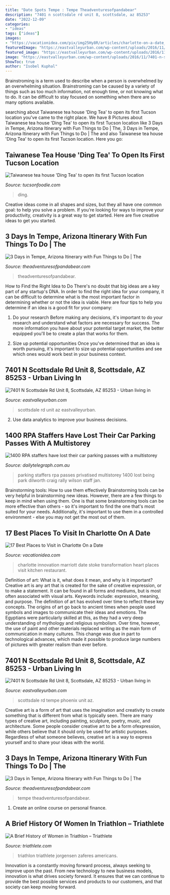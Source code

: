 ```yaml
---
title: "Date Spots Tempe : Tempe Theadventuresofpandabear"
description: "7401 n scottsdale rd unit 8, scottsdale, az 85253"
date: "2022-12-09"
categories:
- "ideas"
tags: ["ideas"]
images:
- "https://vacationidea.com/pix/img25Hy8R/articles/charlotte-on-a-date_g16_mobi.jpg"
featuredImage: "https://eastvalleyurban.com/wp-content/uploads/2016/11/7401-n-scottsdale-rd-04"
featured_image: "https://eastvalleyurban.com/wp-content/uploads/2016/11/7401-n-scottsdale-rd-09"
image: "https://eastvalleyurban.com/wp-content/uploads/2016/11/7401-n-scottsdale-rd-09"
ShowToc: true
author: "Isobel Kuphal"
---
```



Brainstroming is a term used to describe when a person is overwhelmed by an overwhelming situation. Brainstroming can be caused by a variety of things such as too much information, not enough time, or not knowing what to do. It can be difficult to stay focused on something when there are so many options available.

	

		
searching about Taiwanese tea house &#039;Ding Tea&#039; to open its first Tucson location you've came to the right place. We have 8 Pictures about Taiwanese tea house &#039;Ding Tea&#039; to open its first Tucson location like 3 Days in Tempe, Arizona Itinerary with Fun Things to Do | The, 3 Days in Tempe, Arizona Itinerary with Fun Things to Do | The and also Taiwanese tea house &#039;Ding Tea&#039; to open its first Tucson location. Here you go:
		
    
## Taiwanese Tea House &#039;Ding Tea&#039; To Open Its First Tucson Location

<img loading=lazy src="https://tucsonfoodie.com/wp-content/uploads/2021/07/TF-Ding-Tea-2-819x1024.jpg" onerror="this.onerror=null;this.src='https://tse4.mm.bing.net/th?id=OIP.mzLP9i_-tpO13fdRI7akQAHaJQ&amp;pid=15.1';" alt="Taiwanese tea house &#039;Ding Tea&#039; to open its first Tucson location">

_Source: tucsonfoodie.com_

>ding. 

	

Creative ideas come in all shapes and sizes, but they all have one common goal: to help you solve a problem. If you're looking for ways to improve your productivity, creativity is a great way to get started. Here are five creative ideas to get you started.

    
## 3 Days In Tempe, Arizona Itinerary With Fun Things To Do | The

<img loading=lazy src="https://www.theadventuresofpandabear.com/wp-content/uploads/2020/01/tempe-arizona-view-of-tempe-phoenix-from-a-mountain.jpg" onerror="this.onerror=null;this.src='https://tse1.mm.bing.net/th?id=OIP.1MWdCaxQrD94fRdVhMfriAHaE8&amp;pid=15.1';" alt="3 Days in Tempe, Arizona Itinerary with Fun Things to Do | The">

_Source: theadventuresofpandabear.com_

>theadventuresofpandabear. 

	

How to Find the Right Idea to Do
There's no doubt that big ideas are a key part of any startup's DNA. In order to find the right idea for your company, it can be difficult to determine what is the most important factor in determining whether or not the idea is viable. Here are four tips to help you determine if an idea is a good fit for your company:
1. Do your research
 Before making any decisions, it's important to do your research and understand what factors are necessary for success. The more information you have about your potential target market, the better equipped you'll be to create a plan that works for them.

2. Size up potential opportunities
Once you've determined that an idea is worth pursuing, it's important to size up potential opportunities and see which ones would work best in your business context.

    
## 7401 N Scottsdale Rd Unit 8, Scottsdale, AZ 85253 - Urban Living In

<img loading=lazy src="https://eastvalleyurban.com/wp-content/uploads/2016/11/7401-n-scottsdale-rd-09" onerror="this.onerror=null;this.src='https://tse2.mm.bing.net/th?id=OIP.oA5p0Yl8lU4Sy2eXO0LuFgHaFj&amp;pid=15.1';" alt="7401 N Scottsdale Rd Unit 8, Scottsdale, AZ 85253 - Urban living in">

_Source: eastvalleyurban.com_

>scottsdale rd unit az eastvalleyurban. 

	

2. Use data analytics to improve your business decisions.

    
## 1400 RPA Staffers Have Lost Their Car Parking Passes With A Multistorey

<img loading=lazy src="https://content.api.news/v3/images/bin/6136208936438e8501144c6a625a6328" onerror="this.onerror=null;this.src='https://tse1.mm.bing.net/th?id=OIP.LY049DpvIVBjLGKtW6nLvwAAAA&amp;pid=15.1';" alt="1400 RPA staffers have lost their car parking passes with a multistorey">

_Source: dailytelegraph.com.au_

>parking staffers rpa passes privatised multistorey 1400 lost being park dilworth craig rally wilson staff jan. 

	

Brainstorming tools: How to use them effectively
Brainstorming tools can be very helpful in brainstorming new ideas. However, there are a few things to keep in mind when using them. One is that some brainstorming tools can be more effective than others - so it's important to find the one that's most suited for your needs. Additionally, it's important to use them in a controlled environment - else you may not get the most out of them.

    
## 17 Best Places To Visit In Charlotte On A Date

<img loading=lazy src="https://vacationidea.com/pix/img25Hy8R/articles/charlotte-on-a-date_g16_mobi.jpg" onerror="this.onerror=null;this.src='https://tse1.mm.bing.net/th?id=OIP.WvElbANJxb4_DdA_oDNHfAAAAA&amp;pid=15.1';" alt="17 Best Places to Visit in Charlotte On a Date">

_Source: vacationidea.com_

>charlotte innovation marriott date stoke transformation heart places visit kitchen restaurant. 

	

Definition of art: What is it, what does it mean, and why is it important?
Creative art is any art that is created for the sake of creative expression, or to make a statement. It can be found in all forms and mediums, but is most often associated with visual arts. Keywords include: expression, meaning, and purpose. The definition of art has evolved over time to reflect these key concepts.
The origins of art go back to ancient times when people used symbols and images to communicate their ideas and emotions. The Egyptians were particularly skilled at this, as they had a very deep understanding of mythology and religious symbolism. Over time, however, the use of paint and other materials replaced writing as the main form of communication in many cultures. This change was due in part to technological advances, which made it possible to produce large numbers of pictures with greater realism than ever before.

    
## 7401 N Scottsdale Rd Unit 8, Scottsdale, AZ 85253 - Urban Living In

<img loading=lazy src="https://eastvalleyurban.com/wp-content/uploads/2016/11/7401-n-scottsdale-rd-04" onerror="this.onerror=null;this.src='https://tse4.mm.bing.net/th?id=OIP.8_x0IyZYsfzYp_tamQvYUAHaFj&amp;pid=15.1';" alt="7401 N Scottsdale Rd Unit 8, Scottsdale, AZ 85253 - Urban living in">

_Source: eastvalleyurban.com_

>scottsdale rd tempe phoenix unit az. 

	

Creative art is a form of art that uses the imagination and creativity to create something that is different from what is typically seen. There are many types of creative art, including painting, sculpture, poetry, music, and architecture. Some people consider creative art to be a form ofexpression, while others believe that it should only be used for artistic purposes. Regardless of what someone believes, creative art is a way to express yourself and to share your ideas with the world.

    
## 3 Days In Tempe, Arizona Itinerary With Fun Things To Do | The

<img loading=lazy src="https://www.theadventuresofpandabear.com/wp-content/uploads/2020/01/tempe-arizona-view-of-tempe-phoenix-from-a-mountain-768x512.jpg" onerror="this.onerror=null;this.src='https://tse2.mm.bing.net/th?id=OIP.phoynBJIzoktJBiQEUCI0wHaE8&amp;pid=15.1';" alt="3 Days in Tempe, Arizona Itinerary with Fun Things to Do | The">

_Source: theadventuresofpandabear.com_

>tempe theadventuresofpandabear. 

	

1. Create an online course on personal finance.

    
## A Brief History Of Women In Triathlon – Triathlete

<img loading=lazy src="https://www.triathlete.com/wp-content/uploads/sites/4/2021/03/USWomendellycarr.jpg?w=1183" onerror="this.onerror=null;this.src='https://tse3.mm.bing.net/th?id=OIP.vGvjv_iiCViBGXHxVo3jSAHaEK&amp;pid=15.1';" alt="A Brief History of Women in Triathlon – Triathlete">

_Source: triathlete.com_

>triathlon triathlete jorgensen zaferes americans. 

	

Innovation is a constantly moving forward process, always seeking to improve upon the past. From new technology to new business models, innovation is what drives society forward. It ensures that we can continue to provide the best possible services and products to our customers, and that society can keep moving forward.

